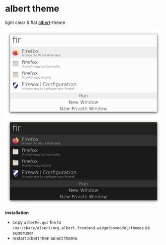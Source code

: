 # albert theme
   light clear & flat [albert](https://github.com/albertlauncher)-theme 
 
 ![](https://github.com/3BD-R/albertMe/blob/main/albershot.png)![](https://github.com/3BD-R/albertMe/blob/main/albershotdark.png)

**installation**

 - copy `alberMe.qss` file to `/usr/share/albert/org.albert.frontend.widgetboxmodel/themes` as superuser
 - restart albert then select theme.
